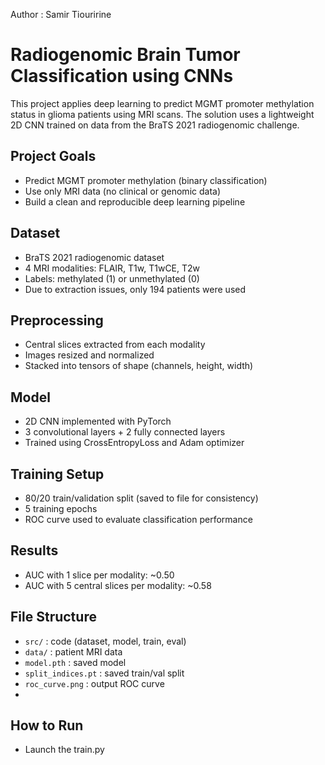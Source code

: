 Author : Samir Tiouririne

# Radiogenomic Brain Tumor Classification using CNNs

This project applies deep learning to predict MGMT promoter methylation status in glioma patients using MRI scans. The solution uses a lightweight 2D CNN trained on data from the BraTS 2021 radiogenomic challenge.

## Project Goals
- Predict MGMT promoter methylation (binary classification)
- Use only MRI data (no clinical or genomic data)
- Build a clean and reproducible deep learning pipeline

## Dataset
- BraTS 2021 radiogenomic dataset
- 4 MRI modalities: FLAIR, T1w, T1wCE, T2w
- Labels: methylated (1) or unmethylated (0)
- Due to extraction issues, only 194 patients were used

## Preprocessing
- Central slices extracted from each modality
- Images resized and normalized
- Stacked into tensors of shape (channels, height, width)

## Model
- 2D CNN implemented with PyTorch
- 3 convolutional layers + 2 fully connected layers
- Trained using CrossEntropyLoss and Adam optimizer

## Training Setup
- 80/20 train/validation split (saved to file for consistency)
- 5 training epochs
- ROC curve used to evaluate classification performance

## Results
- AUC with 1 slice per modality: ~0.50
- AUC with 5 central slices per modality: ~0.58

## File Structure
- `src/` : code (dataset, model, train, eval)
- `data/` : patient MRI data
- `model.pth` : saved model
- `split_indices.pt` : saved train/val split
- `roc_curve.png` : output ROC curve
-

## How to Run
- Launch the train.py
